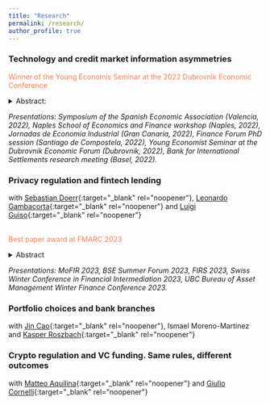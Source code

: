 ```yaml
---
title: "Research"
permalink: /research/
author_profile: true
---
```



### Technology and credit market information asymmetries
<span style="color:coral"> Winner of the Young Economis Seminar at the 2022 Dubrovnik Economic Conference</span> 
<details>
<summary>Abstract: </summary>
This project explores the impact that technologically oriented lenders have on credit market information asymmetries. New to other studies in the literature, I focus on both adverse selection and moral hazard. The fintechs are better at screening, diminishing adverse selection, while traditional banks remain better at monitoring borrowers. The importance of moral hazard decreases the informational advantage coming from better screening and implies that the more technologically enabled player may not always have a market presence if it cannot properly discipline the borrower. 
</details>

_Presentations: Symposium of the Spanish Economic Association (Valencia, 2022), Naples School of Economics and Finance workshop (Naples, 2022), Jornadas de Economia Industrial (Gran Canaria, 2022), Finance Forum PhD session (Santiago de Compostela, 2022), Young Economist Seminar at the Dubrovnik Economic Forum (Dubrovnik, 2022), Bank for International Settlements research meeting (Basel, 2022)._



### Privacy regulation and fintech lending 
with [Sebastian Doerr][doerrlink]{:target="_blank" rel="noopener"}, [Leonardo Gambacorta][gambacortalink]{:target="_blank" rel="noopener"} and [Luigi Guiso][guisolink]{:target="_blank" rel="noopener"}

<br><span style="color:coral"> Best paper award at FMARC 2023 </span> 

<details>
<summary>Abstract </summary>
<small>Consumers dislike sharing data with fintechs but better access to data can improve loan market outcomes. We study how the California Consumer Privacy Act (CCPA), which grants users control over and mitigates concerns about sharing data, affects bank and fintech lending. Difference-in-differences estimations show that the CCPA increases mortgage applications to fintechs relative to banks in California. Further evidence suggests that applicants' greater willingness to share data improves fintechs' screening process: they engage in more individualized pricing, deny more applications, and increase their use of non-traditional data. In turn, they offer lower loan rates, in particular to traditionally under-served groups.</small>
</details>

_Presentations: MoFIR 2023, BSE Summer Forum 2023, FIRS 2023, Swiss Winter Conference in Financial Intermediation 2023, UBC Bureau of Asset Management Winter Finance Conference 2023._


### Portfolio choices and bank branches
with [Jin Cao][caolink]{:target="_blank" rel="noopener"}, Ismael Moreno-Martinez and [Kasper Roszbach][roszbachlink]{:target="_blank" rel="noopener"}

### Crypto regulation and VC funding. Same rules, different outcomes
with 
[Matteo Aquilina][aquilinalink]{:target="_blank" rel="noopener"} and 
[Giulio Cornelli][cornellilink]{:target="_blank" rel="noopener"}



[doerrlink]: https://sites.google.com/view/sdoerr/home
[gambacortalink]: https://www.bis.org/author/leonardo_gambacorta.htm
[guisolink]: https://www.eief.it/eief/index.php/people/faculty-az?id=172
[caolink]: ttps://www.norges-bank.no/en/topics/Research/economists/Cao-Jin/
[roszbachlink]: https://sites.google.com/view/kasperroszbach
[aquilinalink]: https://www.matteoaquilina.org/
[cornellilink]: https://www.bis.org/author/giulio_cornelli.htm